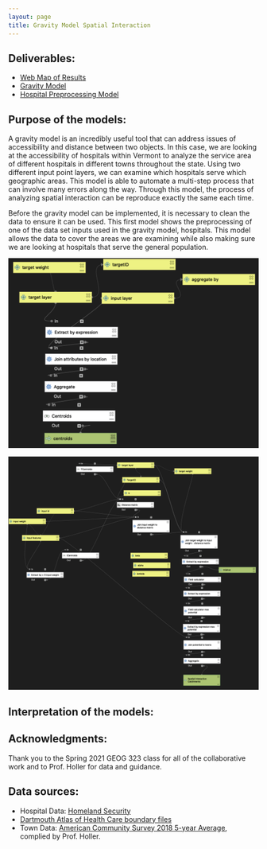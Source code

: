 ```yaml
---
layout: page
title: Gravity Model Spatial Interaction
---
```


## Deliverables:
- [Web Map of Results](assets/gravity)
- [Gravity Model](gravitymodel.model3)
- [Hospital Preprocessing Model](preprocessing.model3)

## Purpose of the models:
A gravity model is an incredibly useful tool that can address issues of accessibility and distance between two objects. In this case, we are looking at the accessibility of hospitals within Vermont to analyze the service area of different hospitals in different towns throughout the state. Using two different input point layers, we can examine which hospitals serve which geographic areas. This model is able to automate a multi-step process that can involve many errors along the way. Through this model, the process of analyzing spatial interaction can be reproduce exactly the same each time.

Before the gravity model can be implemented, it is necessary to clean the data to ensure it can be used. This first model shows the preprocessing of one of the data set inputs used in the gravity model, hospitals. This model allows the data to cover the areas we are examining while also making sure we are looking at hospitals that serve the general population.

![Hospital data preprocessed model](preprocessing.png)

![Gravity model](gravitymodelmap.png)

## Interpretation of the models:


## Acknowledgments:
Thank you to the Spring 2021 GEOG 323 class for all of the collaborative work and to Prof. Holler for data and guidance.

## Data sources:
- Hospital Data: [Homeland Security](https://hifld-geoplatform.opendata.arcgis.com/datasets/6ac5e325468c4cb9b905f1728d6fbf0f_0)
- [Dartmouth Atlas of Health Care boundary files](https://atlasdata.dartmouth.edu/downloads/supplemental#boundaries)
- Town Data: [American Community Survey 2018 5-year Average](netown.gpkg), complied by Prof. Holler.
